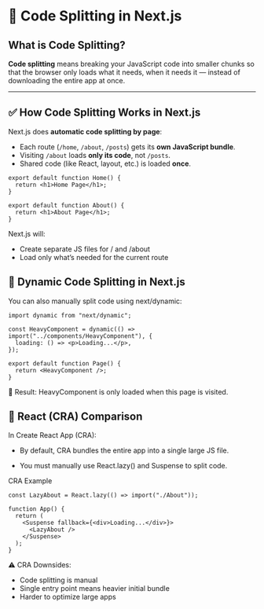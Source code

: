 # 🚀 Code Splitting in Next.js

## What is Code Splitting?

**Code splitting** means breaking your JavaScript code into smaller chunks so that the browser only loads what it needs, when it needs it — instead of downloading the entire app at once.

---

## ✅ How Code Splitting Works in Next.js

Next.js does **automatic code splitting by page**:

- Each route (`/home`, `/about`, `/posts`) gets its **own JavaScript bundle**.
- Visiting `/about` loads **only its code**, not `/posts`.
- Shared code (like React, layout, etc.) is loaded **once**.

```tsx
export default function Home() {
  return <h1>Home Page</h1>;
}

export default function About() {
  return <h1>About Page</h1>;
}
```

Next.js will:

- Create separate JS files for / and /about
- Load only what’s needed for the current route

## 🔁 Dynamic Code Splitting in Next.js

You can also manually split code using next/dynamic:

```tsx
import dynamic from "next/dynamic";

const HeavyComponent = dynamic(() => import("../components/HeavyComponent"), {
  loading: () => <p>Loading...</p>,
});

export default function Page() {
  return <HeavyComponent />;
}
```

🧠 Result: HeavyComponent is only loaded when this page is visited.

## 🔁 React (CRA) Comparison

In Create React App (CRA):

- By default, CRA bundles the entire app into a single large JS file.

- You must manually use React.lazy() and Suspense to split code.

CRA Example
```tsx
const LazyAbout = React.lazy(() => import("./About"));

function App() {
  return (
    <Suspense fallback={<div>Loading...</div>}>
      <LazyAbout />
    </Suspense>
  );
}
```

⚠️ CRA Downsides:

- Code splitting is manual
- Single entry point means heavier initial bundle
- Harder to optimize large apps


